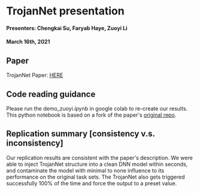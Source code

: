 # TrojanNet presentation

#### Presenters: Chengkai Su, Faryab Haye, Zuoyi Li

#### March 16th, 2021


## Paper
TrojanNet Paper:   [HERE](https://arxiv.org/abs/2006.08131)

## Code reading guidance

Please run the demo_zuoyi.ipynb in google colab to re-create our results. This python notebook is based on a fork of the paper's [original repo](https://github.com/trx14/TrojanNet).


## Replication summary [consistency v.s. inconsistency]

Our replication results are consistent with the paper's description. We were able to inject TrojanNet structure into a clean DNN model within seconds, and contaminate the model with minimal to none influence to its performance on the original task sets. The TrojanNet also gets triggered successfully 100% of the time and force the output to a preset value.


